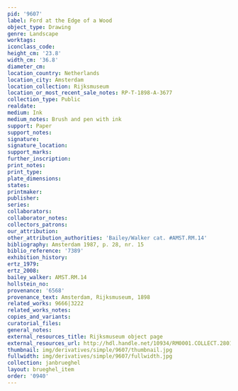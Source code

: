 ```yaml
---
pid: '9607'
label: Ford at the Edge of a Wood
object_type: Drawing
genre: Landscape
worktags:
iconclass_code:
height_cm: '23.8'
width_cm: '36.8'
diameter_cm:
location_country: Netherlands
location_city: Amsterdam
location_collection: Rijksmuseum
location_or_most_recent_sale_notes: RP-T-1898-A-3677
collection_type: Public
realdate:
medium: Ink
medium_notes: Brush and pen with ink
support: Paper
support_notes:
signature:
signature_location:
support_marks:
further_inscription:
print_notes:
print_type:
plate_dimensions:
states:
printmaker:
publisher:
series:
collaborators:
collaborator_notes:
collectors_patrons:
our_attribution:
other_attribution_authorities: 'Bailey/Walker cat. #AMST.RM.14'
bibliography: Amsterdam 1987, p. 28, nr. 15
biblio_reference: '7389'
exhibition_history:
ertz_1979:
ertz_2008:
bailey_walker: AMST.RM.14
hollstein_no:
provenance: '6568'
provenance_text: Amsterdam, Rijksmuseum, 1898
related_works: 9666|3222
related_works_notes:
copies_and_variants:
curatorial_files:
general_notes:
external_resources_title: Rijksmuseum object page
external_resources_url: http://hdl.handle.net/10934/RM0001.COLLECT.28015
thumbnail: img/derivatives/simple/9607/thumbnail.jpg
fullwidth: img/derivatives/simple/9607/fullwidth.jpg
collection: janbrueghel
layout: brueghel_item
order: '0940'
---
```

